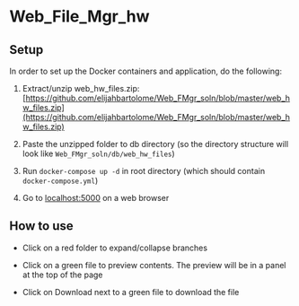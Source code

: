 # Web_File_Mgr_hw
## Setup
In order to set up the Docker containers and application, do the following:

1. Extract/unzip web_hw_files.zip: [https://github.com/elijahbartolome/Web_FMgr_soln/blob/master/web_hw_files.zip](https://github.com/elijahbartolome/Web_FMgr_soln/blob/master/web_hw_files.zip)

2. Paste the unzipped folder to db directory (so the directory structure will look like `Web_FMgr_soln/db/web_hw_files`)

3. Run `docker-compose up -d` in root directory (which should contain `docker-compose.yml`)

4. Go to [localhost:5000](localhost:5000) on a web browser

## How to use
* Click on a red folder to expand/collapse branches

* Click on a green file to preview contents. The preview will be in a panel at the top of the page

* Click on Download next to a green file to download the file
